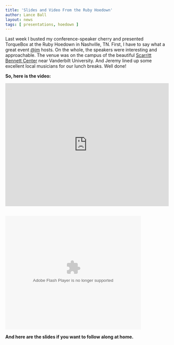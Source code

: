 ```yaml
---
title: 'Slides and Video From the Ruby Hoedown'
author: Lance Ball
layout: news
tags: [ presentations, hoedown ]
---
```


Last week I busted my conference-speaker cherry and presented TorqueBox at the Ruby Hoedown
in Nashville, TN.  First, I have to say what a great event [@jm](http://twitter.com/jm) 
hosts.  On the whole, the speakers were interesting and approachable.  The venue was on the
campus of the beautiful [Scarritt Bennett Center](http://www.scarrittbennett.org/) near
Vanderbilt University.  And Jeremy lined up some excellent local musicians for our lunch
breaks.  Well done!

<strong>So, here is the video:</strong>
<iframe src="http://player.vimeo.com/video/28452265?title=0&amp;byline=0&amp;portrait=0" width="512" height="384" frameborder="0"></iframe>



<div style="width:425px;margin-top:30px" id="__ss_9090187"><object id="__sse9090187" width="425" height="355"><param name="movie" value="http://static.slidesharecdn.com/swf/ssplayer2.swf?doc=torquebox-hoedown-2011-110831205135-phpapp02&stripped_title=torquebox-ruby-hoedown-2011&userName=lanceball" /><param name="allowFullScreen" value="true"/><param name="allowScriptAccess" value="always"/><embed name="__sse9090187" src="http://static.slidesharecdn.com/swf/ssplayer2.swf?doc=torquebox-hoedown-2011-110831205135-phpapp02&stripped_title=torquebox-ruby-hoedown-2011&userName=lanceball" type="application/x-shockwave-flash" allowscriptaccess="always" allowfullscreen="true" width="425" height="355"></embed></object></div>


<strong>And here are the slides if you want to follow along at home.</strong>
